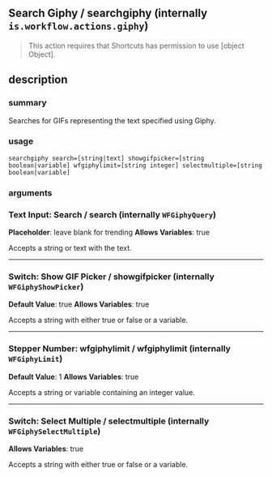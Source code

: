 
## Search Giphy / searchgiphy (internally `is.workflow.actions.giphy`)


> This action requires that Shortcuts has permission to use [object Object].


## description
### summary
Searches for GIFs representing the text specified using Giphy.


### usage
`searchgiphy search=[string|text] showgifpicker=[string boolean|variable] wfgiphylimit=[string integer] selectmultiple=[string boolean|variable]`

### arguments
### Text Input: Search / search (internally `WFGiphyQuery`)
**Placeholder**: leave blank for trending
**Allows Variables**: true


Accepts a string 
or text
with the text.

---

### Switch: Show GIF Picker / showgifpicker (internally `WFGiphyShowPicker`)
**Default Value**: true
**Allows Variables**: true


Accepts a string with either true or false
or a variable.

---

### Stepper Number: wfgiphylimit / wfgiphylimit (internally `WFGiphyLimit`)
**Default Value**: 1
**Allows Variables**: true


Accepts a string 
or variable
containing an integer value.

---

### Switch: Select Multiple / selectmultiple (internally `WFGiphySelectMultiple`)
**Allows Variables**: true


Accepts a string with either true or false
or a variable.
